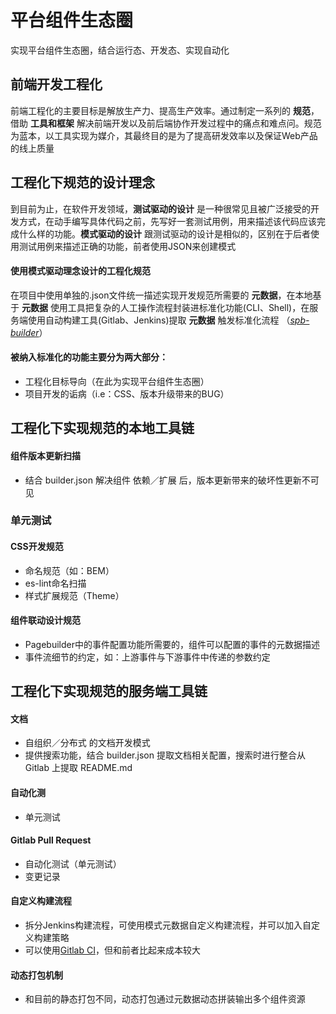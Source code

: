 
# 平台组件生态圈
实现平台组件生态圈，结合运行态、开发态、实现自动化

前端开发工程化
-----------
前端工程化的主要目标是解放生产力、提高生产效率。通过制定一系列的 **规范**，借助 **工具和框架** 解决前端开发以及前后端协作开发过程中的痛点和难点问。规范为蓝本，以工具实现为媒介，其最终目的是为了提高研发效率以及保证Web产品的线上质量

工程化下规范的设计理念
-----------

到目前为止，在软件开发领域，**测试驱动的设计** 是一种很常见且被广泛接受的开发方式，在动手编写具体代码之前，先写好一套测试用例，用来描述该代码应该完成什么样的功能。**模式驱动的设计** 跟测试驱动的设计是相似的，区别在于后者使用测试用例来描述正确的功能，前者使用JSON来创建模式

#### 使用模式驱动理念设计的工程化规范
在项目中使用单独的.json文件统一描述实现开发规范所需要的 **元数据**，在本地基于 **元数据** 使用工具把复杂的人工操作流程封装进标准化功能(CLI、Shell)，在服务端使用自动构建工具(Gitlab、Jenkins)提取 **元数据** 触发标准化流程 （*[spb-builder](https://github.com/zygeilit/spb-builder)*）

#### 被纳入标准化的功能主要分为两大部分：
* 工程化目标导向（在此为实现平台组件生态圈）
* 项目开发的诟病（i.e：CSS、版本升级带来的BUG）

工程化下实现规范的本地工具链
-----------
#### 组件版本更新扫描
* 结合 builder.json 解决组件 依赖／扩展 后，版本更新带来的破坏性更新不可见

### 单元测试

#### CSS开发规范
* 命名规范（如：BEM）
* es-lint命名扫描
* 样式扩展规范（Theme）

#### 组件联动设计规范
* Pagebuilder中的事件配置功能所需要的，组件可以配置的事件的元数据描述
* 事件流细节的约定，如：上游事件与下游事件中传递的参数约定

工程化下实现规范的服务端工具链
-----------
#### 文档
* 自组织／分布式 的文档开发模式
* 提供搜索功能，结合 builder.json 提取文档相关配置，搜索时进行整合从 Gitlab 上提取 README.md

#### 自动化测
* 单元测试

#### Gitlab Pull Request
* 自动化测试（单元测试）
* 变更记录

#### 自定义构建流程
* 拆分Jenkins构建流程，可使用模式元数据自定义构建流程，并可以加入自定义构建策略
* 可以使用[Gitlab CI](https://about.gitlab.com/features/gitlab-ci-cd/)，但和前者比起来成本较大

#### 动态打包机制
* 和目前的静态打包不同，动态打包通过元数据动态拼装输出多个组件资源


